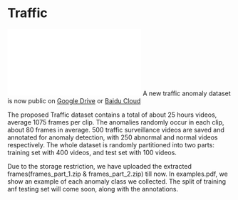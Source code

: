 # Traffic 
![image](./examples.pdf)
A new traffic anomaly dataset is now public on [Google Drive](https://drive.google.com/open?id=1cofMJGglil4vddrq_unuy7EEhthMYtuq) or [Baidu Cloud]()

The proposed Traffic dataset contains a total of about 25 hours videos, average 1075 frames per clip. The anomalies randomly occur in each clip, about 80 frames in average. 500 traffic surveillance videos are saved and annotated for anomaly detection, with 250 abnormal and normal videos respectively. The whole dataset is randomly partitioned into two parts: training set with 400 videos, and test set with 100 videos.

Due to the storage restriction, we have uploaded the extracted frames(frames_part_1.zip & frames_part_2.zip) till now. In examples.pdf, we show an example of each anomaly class we collected. The split of training anf testing set will come soon, along with the annotations.
